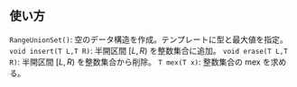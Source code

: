 ## 使い方

`RangeUnionSet()`: 空のデータ構造を作成。テンプレートに型と最大値を指定。
`void insert(T L,T R)`: 半開区間 $[L,R)$ を整数集合に追加。
`void erase(T L,T R)`: 半開区間 $[L,R)$ を整数集合から削除。
`T mex(T x)`: 整数集合の mex を求める。